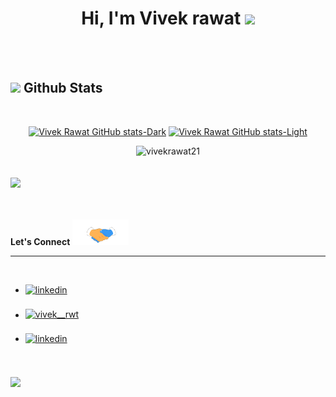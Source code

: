 
<h1 align="center">Hi, I'm Vivek rawat <img src="https://media.giphy.com/media/hvRJCLFzcasrR4ia7z/giphy.gif" width="35"> </h1>
<br><br>


## <img src="https://media.giphy.com/media/iY8CRBdQXODJSCERIr/giphy.gif" width="35"><b> Github Stats </b>
<br>
<div align="center">

[![Vivek Rawat GitHub stats-Dark](https://github-readme-stats.vercel.app/api?username=vivekrawat21&show_icons=true&theme=dark#gh-dark-mode-only)](https://github.com/anuraghazra/github-readme-stats#gh-dark-mode-only)
[![Vivek Rawat GitHub stats-Light](https://github-readme-stats.vercel.app/api?username=vivekrawat21&show_icons=true&theme=default#gh-light-mode-only)](https://github.com/anuraghazra/github-readme-stats#gh-light-mode-only)

<!-- Github Streak -->
<img src="https://github-readme-streak-stats.herokuapp.com/?user=vivekrawat21&" alt="vivekrawat21" />


</div>
<br>
<br>
<img src="https://user-images.githubusercontent.com/73097560/115834477-dbab4500-a447-11eb-908a-139a6edaec5c.gif">
<br><br>
<br>

 <b> Let's Connect  <img src="./handshake.gif" width ="90"></b>
<hr>
<br>


<div align='left'>

<ul>

<li>
<a href="https://www.linkedin.com/in/vivek-rawat-1a4745215/" target="_blank">
<img src="https://img.shields.io/badge/LinkedIn-%230077B5.svg?logo=linkedin&logoColor=white" alt=linkedin style="margin-bottom: 5px;"/>
</a>
</li>

<br>
<li>
  <a href="https://instagram.com/vivek__rwt" target="blank"><img align="center" src="https://raw.githubusercontent.com/rahuldkjain/github-profile-readme-generator/master/src/images/icons/Social/instagram.svg" alt="vivek__rwt" height="40px" style="margin-bottom: 5px;" /></a>
  </li>
  <br>
<li>
<a href="https://twitter.com/" target="_blank">
<img src="https://img.shields.io/badge/Twitter-%231DA1F2.svg?logo=Twitter&logoColor=white" alt=linkedin style="margin-bottom: 5px;"/>
</a>
</li>
</ul>
</div>
<br>
<br>
<img src="https://user-images.githubusercontent.com/73097560/115834477-dbab4500-a447-11eb-908a-139a6edaec5c.gif">
<br>
<br>
<br>

</center>
